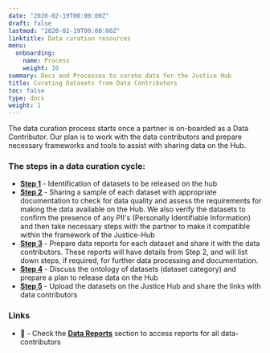 ```yaml
---
date: "2020-02-19T00:00:00Z"
draft: false
lastmod: "2020-02-19T00:00:00Z"
linktitle: Data curation resources
menu:
  onboarding:
    name: Process
    weight: 10
summary: Docs and Processes to curate data for the Justice Hub
title: Curating Datasets from Data Contributors
toc: false
type: docs
weight: 1
---
```


The data curation process starts once a partner is on-boarded as a Data Contributor. Our plan is to work with the data contributors and prepare necessary frameworks and tools to assist with sharing data on the Hub. 

### The steps in a data curation cycle:

* [**Step 1**]() - Identification of datasets to be released on the hub
* [**Step 2**]() - Sharing a sample of each dataset with appropriate documentation to check for data quality and assess the requirements for making the data available on the Hub. We also verify the datasets to confirm the presence of any PII's (Personally Identifiable Information) and then take necessary steps with the partner to make it compatible within the framework of the Justice-Hub
* [**Step 3**]() - Prepare data reports for each dataset and share it with the data contributors. These reports will have details from Step 2, and will list down steps, if required, for further data processing and documentation. 
* [**Step 4**]() - Discuss the ontology of datasets (dataset category) and prepare a plan to release data on the Hub
* [**Step 5**]() - Upload the datasets on the Justice Hub and share the links with data contributors


### Links

* :memo: - Check the [**Data Reports**](../data-reports) section to access reports for all data-contributors